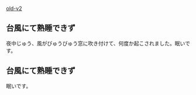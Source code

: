 [old-v2](ig040831-orig.html)

## 台風にて熟睡できず

夜中じゅう、風がびゅうびゅう窓に吹き付けて、何度か起こされました。眠いです。


## 台風にて熟睡できず

眠いです。